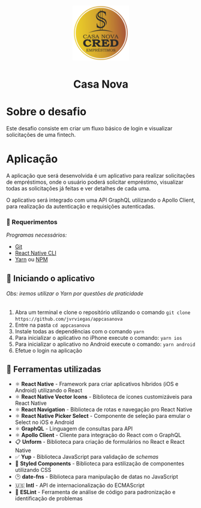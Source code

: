 
<h1 align="center">
    <img alt="CasaNova" src=".github/logo.png" width="150px" />
	
</h1>
<h1 align="center">Casa Nova</h1>

# Sobre o desafio

Este desafio consiste em criar um fluxo básico de login e visualizar solicitações de uma fintech.

# Aplicação

A aplicação que será desenvolvida é um aplicativo para realizar solicitações de empréstimos, onde o usuário poderá solicitar empréstimo, visualizar todas as solicitações já feitas e ver detalhes de cada uma.

O aplicativo será integrado com uma API GraphQL utilizando o Apollo Client, para realização da autenticação e requisições autenticadas.


### :pencil: Requerimentos

_Programas necessários:_
* [Git](https://git-scm.com)
* [React Native CLI](https://github.com/react-native-community/cli)
* [Yarn](https://yarnpkg.com/) ou [NPM](https://www.npmjs.com/)



## :iphone: Iniciando o aplicativo

###### Obs: iremos utilizar o Yarn por questões de praticidade

1. Abra um terminal e clone o repositório utilizando o comando `git clone https://github.com/jvrviegas/appcasanova`
2. Entre na pasta `cd appcasanova`
3. Instale todas as dependências com o comando `yarn`
4. Para inicializar o aplicativo no iPhone execute o comando: `yarn ios`
5. Para inicializar o aplicativo no Android execute o comando: `yarn android`
6. Efetue o login na aplicação

## :hammer: Ferramentas utilizadas

- ⚛️ **React Native** - Framework para criar aplicativos híbridos (iOS e Android) utilizando o React
- ⚛️ **React Native Vector Icons** - Biblioteca de ícones customizáveis para React Native
- ⚛️ **React Navigation** - Biblioteca de rotas e navegação pro React Native
- ⚛️ **React Native Picker Select** - Componente de seleção para emular o Select no iOS e Android
- ⚛️ **GraphQL** - Linguagem de consultas para API
- ⚛️ **Apollo Client** - Cliente para integração do React com o GraphQL
- :clipboard: **Unform** - Biblioteca para criação de formulários no React e React Native
- :white_check_mark: **Yup** - Biblioteca JavaScript para validação de *schemas*
- 💅 **Styled Components** - Biblioteca para estilização de componentes utilizando CSS
- :clock2: **date-fns** - Biblioteca para manipulação de datas no JavaScript
- :us: **Intl** - API de internacionalização do ECMAScript
- 📄 **ESLint** - Ferramenta de análise de código para padronização e identificação de problemas

